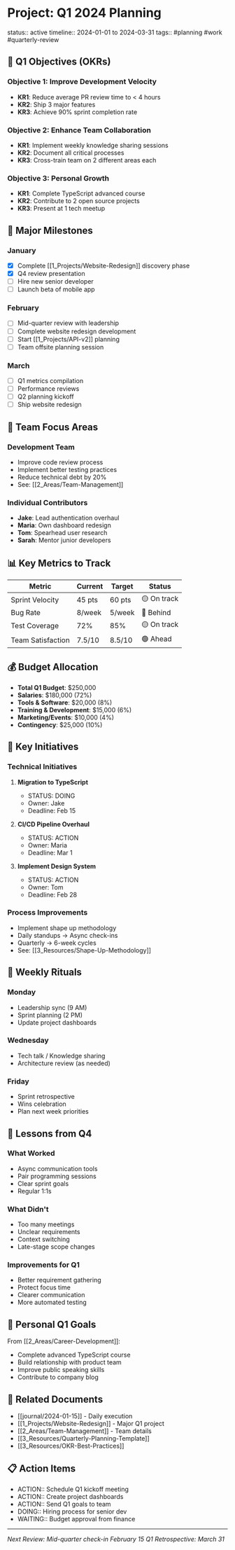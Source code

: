 # Project: Q1 2024 Planning

status:: active
timeline:: 2024-01-01 to 2024-03-31
tags:: #planning #work #quarterly-review

## 🎯 Q1 Objectives (OKRs)

### Objective 1: Improve Development Velocity
- **KR1**: Reduce average PR review time to < 4 hours
- **KR2**: Ship 3 major features
- **KR3**: Achieve 90% sprint completion rate

### Objective 2: Enhance Team Collaboration
- **KR1**: Implement weekly knowledge sharing sessions
- **KR2**: Document all critical processes
- **KR3**: Cross-train team on 2 different areas each

### Objective 3: Personal Growth
- **KR1**: Complete TypeScript advanced course
- **KR2**: Contribute to 2 open source projects
- **KR3**: Present at 1 tech meetup

## 📅 Major Milestones

### January
- [x] Complete [[1_Projects/Website-Redesign]] discovery phase
- [x] Q4 review presentation
- [ ] Hire new senior developer
- [ ] Launch beta of mobile app

### February
- [ ] Mid-quarter review with leadership
- [ ] Complete website redesign development
- [ ] Start [[1_Projects/API-v2]] planning
- [ ] Team offsite planning session

### March
- [ ] Q1 metrics compilation
- [ ] Performance reviews
- [ ] Q2 planning kickoff
- [ ] Ship website redesign

## 👥 Team Focus Areas

### Development Team
- Improve code review process
- Implement better testing practices
- Reduce technical debt by 20%
- See: [[2_Areas/Team-Management]]

### Individual Contributors
- **Jake**: Lead authentication overhaul
- **Maria**: Own dashboard redesign
- **Tom**: Spearhead user research
- **Sarah**: Mentor junior developers

## 📊 Key Metrics to Track

| Metric | Current | Target | Status |
|--------|---------|--------|--------|
| Sprint Velocity | 45 pts | 60 pts | 🟡 On track |
| Bug Rate | 8/week | 5/week | 🔴 Behind |
| Test Coverage | 72% | 85% | 🟡 On track |
| Team Satisfaction | 7.5/10 | 8.5/10 | 🟢 Ahead |

## 💰 Budget Allocation

- **Total Q1 Budget**: $250,000
- **Salaries**: $180,000 (72%)
- **Tools & Software**: $20,000 (8%)
- **Training & Development**: $15,000 (6%)
- **Marketing/Events**: $10,000 (4%)
- **Contingency**: $25,000 (10%)

## 🚀 Key Initiatives

### Technical Initiatives
1. **Migration to TypeScript**
   - STATUS: DOING
   - Owner: Jake
   - Deadline: Feb 15
   
2. **CI/CD Pipeline Overhaul**
   - STATUS: ACTION
   - Owner: Maria
   - Deadline: Mar 1

3. **Implement Design System**
   - STATUS: ACTION
   - Owner: Tom
   - Deadline: Feb 28

### Process Improvements
- Implement shape up methodology
- Daily standups → Async check-ins
- Quarterly → 6-week cycles
- See: [[3_Resources/Shape-Up-Methodology]]

## 🔄 Weekly Rituals

### Monday
- Leadership sync (9 AM)
- Sprint planning (2 PM)
- Update project dashboards

### Wednesday
- Tech talk / Knowledge sharing
- Architecture review (as needed)

### Friday
- Sprint retrospective
- Wins celebration
- Plan next week priorities

## 📝 Lessons from Q4

### What Worked
- Async communication tools
- Pair programming sessions
- Clear sprint goals
- Regular 1:1s

### What Didn't
- Too many meetings
- Unclear requirements
- Context switching
- Late-stage scope changes

### Improvements for Q1
- Better requirement gathering
- Protect focus time
- Clearer communication
- More automated testing

## 🎯 Personal Q1 Goals

From [[2_Areas/Career-Development]]:
- Complete advanced TypeScript course
- Build relationship with product team
- Improve public speaking skills
- Contribute to company blog

## 🔗 Related Documents

- [[journal/2024-01-15]] - Daily execution
- [[1_Projects/Website-Redesign]] - Major Q1 project
- [[2_Areas/Team-Management]] - Team details
- [[3_Resources/Quarterly-Planning-Template]]
- [[3_Resources/OKR-Best-Practices]]

## 📋 Action Items

- ACTION:: Schedule Q1 kickoff meeting
- ACTION:: Create project dashboards
- ACTION:: Send Q1 goals to team
- DOING:: Hiring process for senior dev
- WAITING:: Budget approval from finance

---

*Next Review: Mid-quarter check-in February 15*
*Q1 Retrospective: March 31*